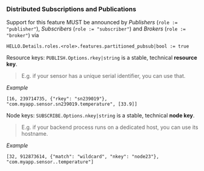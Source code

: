 ### Distributed Subscriptions and Publications

Support for this feature MUST be announced by *Publishers* (`role := "publisher"`), *Subscribers* (`role := "subscriber"`) and *Brokers* (`role := "broker"`) via

    HELLO.Details.roles.<role>.features.partitioned_pubsub|bool := true

Resource keys: `PUBLISH.Options.rkey|string` is a stable, technical **resource key**.

> E.g. if your sensor has a unique serial identifier, you can use that.


*Example*

    [16, 239714735, {"rkey": "sn239019"}, "com.myapp.sensor.sn239019.temperature", [33.9]]


Node keys: `SUBSCRIBE.Options.nkey|string` is a stable, technical **node key**.

> E.g. if your backend process runs on a dedicated host, you can use its hostname.


*Example*

    [32, 912873614, {"match": "wildcard", "nkey": "node23"}, "com.myapp.sensor..temperature"]
